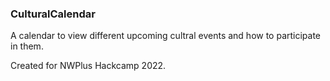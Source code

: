 ### CulturalCalendar

A calendar to view different upcoming cultral events and how to participate in them.

Created for NWPlus Hackcamp 2022.